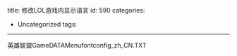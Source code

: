 title: 修改LOL游戏内显示语言
id: 590
categories:
  - Uncategorized
tags:
---

英雄联盟GameDATAMenufontconfig_zh_CN.TXT